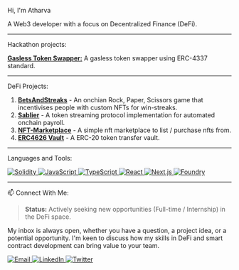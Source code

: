 <p>Hi, I'm Atharva</p>
<p>A Web3 developer with a focus on Decentralized Finance (DeFi).</p>

<hr>
<p>Hackathon projects:</p>
<p>
</p>
<p><strong><a href="https://github.com/theatharvamuley10/Gasless-Swapper">Gasless Token Swapper:</a></strong> A gasless token swapper using ERC-4337 standard.</p>
<hr>
<p>DeFi Projects:</p>
<ol>
  <li>
    <strong><a href="https://github.com/theatharvamuley10/BetsAndStreaks">BetsAndStreaks</a></strong> - An onchian Rock, Paper, Scissors game that incentivises people with custom NFTs for win-streaks.
  </li>
    <li>
    <strong><a href="https://github.com/your-username/sablier-reimplementation">Sablier</a></strong> - A token streaming protocol implementation for automated onchain payroll.
  </li>
  <li>
    <strong><a href="https://github.com/theatharvamuley10/nft-marketplace">NFT-Marketplace</a></strong> - A simple nft marketplace to list / purchase nfts from.
  </li>
    <li>
    <strong><a href="https://github.com/theatharvamuley10/ERC4626-Vault">ERC4626 Vault</a></strong> - A ERC-20 token transfer vault.
  </li>
</ol>
<hr>
<p>Languages and Tools:</p>
<p>
  <a href="https://soliditylang.org/" target="_blank" rel="noreferrer">
    <img src="https://img.shields.io/badge/Solidity-E6E6E6?style=for-the-badge&logo=solidity&logoColor=black" alt="Solidity"/>
  </a>
  <a href="https://www.javascript.com/" target="_blank" rel="noreferrer">
    <img src="https://img.shields.io/badge/JavaScript-F7DF1E?style=for-the-badge&logo=javascript&logoColor=black" alt="JavaScript"/>
  </a>
  <a href="https://www.typescriptlang.org/" target="_blank" rel="noreferrer">
    <img src="https://img.shields.io/badge/TypeScript-3178C6?style=for-the-badge&logo=typescript&logoColor=white" alt="TypeScript"/>
  </a>
  <a href="https://reactjs.org/" target="_blank" rel="noreferrer">
    <img src="https://img.shields.io/badge/React-61DAFB?style=for-the-badge&logo=react&logoColor=black" alt="React"/>
  </a>
  <a href="https://nextjs.org/" target="_blank" rel="noreferrer">
    <img src="https://img.shields.io/badge/Next.js-000000?style=for-the-badge&logo=nextdotjs&logoColor=white" alt="Next.js"/>
  </a>
  <a href="https://book.getfoundry.sh/" target="_blank" rel="noreferrer">
    <img src="https://img.shields.io/badge/Foundry-2B2B2B?style=for-the-badge&logo=foundry&logoColor=white" alt="Foundry"/>
  </a>
</p>
<hr>

<p>📫 Connect With Me:</p>
<blockquote>
  <p><strong>Status:</strong> Actively seeking new opportunities (Full-time / Internship) in the DeFi space.</p>
</blockquote>
<p>
  My inbox is always open, whether you have a question, a project idea, or a potential opportunity. I'm keen to discuss how my skills in DeFi and smart contract development can bring value to your team.
</p>

<p>
  <a href="mailto:atharvablockchain@gmail.com">
    <img src="https://img.shields.io/badge/Email-D14836?style=for-the-badge&logo=gmail&logoColor=white" alt="Email" />
  </a>
  <a href="https://www.linkedin.com/in/atharva-muley-0795201a9">
    <img src="https://img.shields.io/badge/LinkedIn-0077B5?style=for-the-badge&logo=linkedin&logoColor=white" alt="LinkedIn" />
  </a>
  <a href="https://twitter.com/atharvamuley">
    <img src="https://img.shields.io/badge/Twitter-1DA1F2?style=for-the-badge&logo=twitter&logoColor=white" alt="Twitter" />
  </a>
</p>
